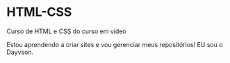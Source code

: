 # HTML-CSS
 Curso de HTML e CSS do curso em vídeo

Estou aprendendo a criar sites e vou gerenciar meus repositórios!
EU sou o Dayvson.

<a href="https://dayvson-barros.github.io/HTML-CSS/exercicios/ex001/index.html"></a>